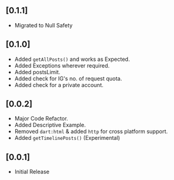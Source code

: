 ## [0.1.1]
- Migrated to Null Safety
## [0.1.0]
- Added `getAllPosts()` and works as Expected.
- Added Exceptions wherever required.
- Added postsLimit.
- Added check for IG's no. of request quota.
- Added check for a private account.
## [0.0.2]
- Major Code Refactor.
- Added Descriptive Example.
- Removed `dart:html` & added `http` for cross platform support.
- Added `getTimelinePosts()` (Experimental)

## [0.0.1]
- Initial Release
